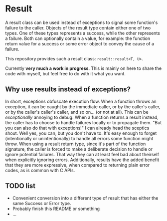 # Result

A result class can be used instead of exceptions to signal some function's
failure to the caller. Objects of the result type contain either one of two
types.  One of these types represents a success, while the other represents a
failure.  Both can optionally contain a value, for example: the function return
value for a success or some error object to convey the cause of a failure.

This repository provides such a result class: `result::result<T, U>`.

Currently __very much a work in progress__. This is mainly on here to share the
code with myself, but feel free to do with it what you want.

## Why use results instead of exceptions?

In short, exceptions obfuscate execution flow.  When a function throws an
exception, it can be caught by the immediate caller, or by the caller's caller,
or by the caller's caller's caller, and so on... (or not at all). This can be
_exceptionally_ annoying to debug. When a function returns a result instead, the
caller has to choose to handle failures locally or to propagate them. "But you
can also do that with exceptions!" I can already head the sceptics shout. Well
yes, you can, but you don't have to. It's easy enough to forget (intentionally
or unintentionally) to handle all errors some function might throw. When using a
result return type, since it's part of the function signature, the caller is
forced to make a deliberate decision to handle or ignore potential failures.
That way they can at least feel bad about theirself when explicitly ignoring
errors. Additionally, results have the added benefit that they are more
expressive, when compared to returning plain error codes, as is common with C
APIs.

## TODO list
* Convenient conversion into a different type of result that has either the same
  Success or Error type.
* Probably finish this README or something
* ...
